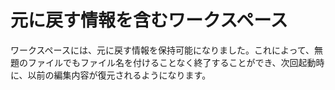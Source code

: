 # 元に戻す情報を含むワークスペース

ワークスペースには、元に戻す情報を保持可能になりました。これによって、無題のファイルでもファイル名を付けることなく終了することができ、次回起動時に、以前の編集内容が復元されるようになります。
